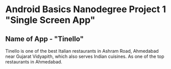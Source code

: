 # Android Basics Nanodegree Project 1 "Single Screen App"

## Name of App - "Tinello"
Tinello is one of the best Italian restaurants in Ashram Road, Ahmedabad near Gujarat Vidyapith, which also serves Indian cuisines. As one of the top restaurants in Ahmedabad.

